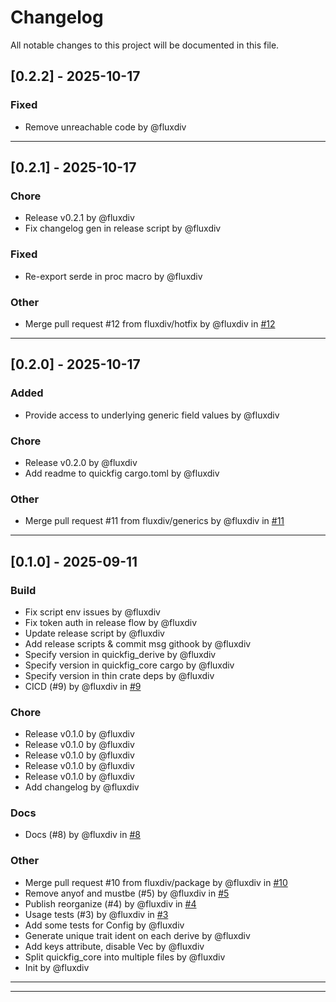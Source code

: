 # Changelog

All notable changes to this project will be documented in this file.

## [0.2.2] - 2025-10-17

### Fixed
- Remove unreachable code by @fluxdiv

---

## [0.2.1] - 2025-10-17

### Chore
- Release v0.2.1 by @fluxdiv
- Fix changelog gen in release script by @fluxdiv

### Fixed
- Re-export serde in proc macro by @fluxdiv

### Other
- Merge pull request #12 from fluxdiv/hotfix by @fluxdiv in [#12](https://github.com/fluxdiv/quickfig/pull/12)

---

## [0.2.0] - 2025-10-17

### Added
- Provide access to underlying generic field values by @fluxdiv

### Chore
- Release v0.2.0 by @fluxdiv
- Add readme to quickfig cargo.toml by @fluxdiv

### Other
- Merge pull request #11 from fluxdiv/generics by @fluxdiv in [#11](https://github.com/fluxdiv/quickfig/pull/11)

---

## [0.1.0] - 2025-09-11

### Build
- Fix script env issues by @fluxdiv
- Fix token auth in release flow by @fluxdiv
- Update release script by @fluxdiv
- Add release scripts & commit msg githook by @fluxdiv
- Specify version in quickfig_derive by @fluxdiv
- Specify version in quickfig_core cargo by @fluxdiv
- Specify version in thin crate deps by @fluxdiv
- CICD (#9) by @fluxdiv in [#9](https://github.com/fluxdiv/quickfig/pull/9)

### Chore
- Release v0.1.0 by @fluxdiv
- Release v0.1.0 by @fluxdiv
- Release v0.1.0 by @fluxdiv
- Release v0.1.0 by @fluxdiv
- Release v0.1.0 by @fluxdiv
- Add changelog by @fluxdiv

### Docs
- Docs (#8) by @fluxdiv in [#8](https://github.com/fluxdiv/quickfig/pull/8)

### Other
- Merge pull request #10 from fluxdiv/package by @fluxdiv in [#10](https://github.com/fluxdiv/quickfig/pull/10)
- Remove anyof and mustbe (#5) by @fluxdiv in [#5](https://github.com/fluxdiv/quickfig/pull/5)
- Publish reorganize (#4) by @fluxdiv in [#4](https://github.com/fluxdiv/quickfig/pull/4)
- Usage tests (#3) by @fluxdiv in [#3](https://github.com/fluxdiv/quickfig/pull/3)
- Add some tests for Config by @fluxdiv
- Generate unique trait ident on each derive by @fluxdiv
- Add keys attribute, disable Vec<AllowedType> by @fluxdiv
- Split quickfig_core into multiple files by @fluxdiv
- Init by @fluxdiv

---


---
